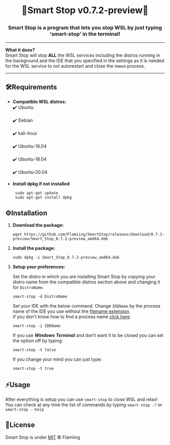 # <p align="center">🧠Smart Stop v0.7.2-preview🧠</p>

### <p align="center">Smart Stop is a program that lets you stop WSL by just typing 'smart-stop' in the terminal!</p>

---
**What it does?**</br>
Smart Stop will stop **ALL** the WSL services including the distros running in the background and the IDE that you specified in the settings as it is needed for the WSL service to not autorestart and close the `Vmmem` process.</br>

---
## 🛠️Requirements

  
 - **Compatible WSL distros:**<br/>
	  	✔️ Ubuntu<br/> 		 
	  	✔️ Debian<br/> 		 
	  	✔️ kali-linux<br/> 		 
	  	✔️ Ubuntu-16.04<br/> 		 
	  	✔️ Ubuntu-18.04<br/> 		 
	  	✔️ Ubuntu-20.04<br/>


 - **Install dpkg if not installed**
	
		sudo apt-get update
		sudo apt-get install dpkg

## ⚙️Installation
	
 1. **Download the package:**
	 
		wget https://github.com/Flamiing/SmartStop/releases/download/0.7.2-preview/Smart_Stop_0.7.2-preview_amd64.deb
 2. **Install the package:**

		sudo dpkg -i Smart_Stop_0.7.2-preview_amd64.deb

 3. **Setup your preferences:**
 
	Set the distro in which you are installing Smart Stop by copying your distro name from the compatible distros section above and changing it for `DistroName`.

		smart-stop -d DistroName
	Set your IDE with the below command. Change `IDEName` by the process name of the IDE you use without the [filename extension](https://en.wikipedia.org/wiki/Filename_extension#:~:text=A%20filename%20extension%2C%20file%20name,md%20). <br/>
	If you don't know how to find a process name [click here](https://docs.celonis.com/en/how-to-discover-a-process-name-for-a-specific-application.html).

		smart-stop -i IDEName
		
	If you use _**Windows Terminal**_ and don’t want it to be closed you can set the option off by typing:

		smart-stop -t false					

	If you change your mind you can just type:

		smart-stop -t true


## ⚡Usage

After everything is setup you can use `smart-stop` to close WSL and relax!<br/>
You can check at any time the list of commands by typing `smart-stop -?` or `smart-stop --help`

## 📃License

Smart Stop is under [MIT](https://github.com/Flamiing/SmartStop/blob/main/LICENSE) © Flamiing
